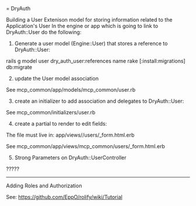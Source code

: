 = DryAuth


Building a User Extenison model for storing information related to the Application's User
In the engine or app which is going to link to DryAuth::User do the following:


1. Generate a user model (Engine::User) that stores a reference to DryAuth::User:

rails g model user dry_auth_user:references name
rake [<engine>:install:migrations] db:migrate


2. update the User model association

See mcp_common/app/models/mcp_common/user.rb


3. create an initializer to add association and delegates to DryAuth::User:

See mcp_common/initializers/user.rb


4. create a partial to render to edit fields:

The file must live in:  app/views/<engine>/users/_form.html.erb

See mcp_common/app/views/mcp_common/users/_form.html.erb

5. Strong Parameters on DryAuth::UserController

?????

-----------------------------------------------

Adding Roles and Authorization

See: https://github.com/EppO/rolify/wiki/Tutorial



